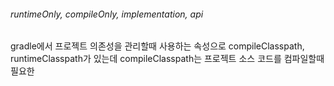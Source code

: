 ###### runtimeOnly, compileOnly, implementation, api

gradle에서 프로젝트 의존성을 관리할때 사용하는 속성으로 compileClasspath, runtimeClasspath가 있는데
compileClasspath는 프로젝트 소스 코드를 컴파일할때 필요한 